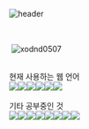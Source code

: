 ![header](https://capsule-render.vercel.app/api?type=venom&height=200&text=I'm%20Developer&fontSize=70&color=0:74EBD5,100:acb6E5&stroke=74EBD5&fontColor=000)

<br/>
<p>&nbsp;<img align="center" src="https://github-readme-stats.vercel.app/api?username=TaeWoongYoun&show_icons=true&locale=en&count_private=true&custom_title=My%20github&bg_color=35,74EBD5,acb6e5&title_color=FFF&text_color=FFF&icon_color=FFF" alt="xodnd0507" /></p>

<br/>
현재 사용하는 웹 언어
<div style="display:flex; flex-direction:row;">
<img src="https://img.shields.io/badge/HTML5-black?style=for-the-badge&logo=HTML5&logoColor=E34F26">
<img src="https://img.shields.io/badge/CSS3-black?style=for-the-badge&logo=CSS3&logoColor=1572B6">
<img src="https://img.shields.io/badge/JavaScript-black?style=for-the-badge&logo=JavaScript&logoColor=F7DF1E">
  <img src="https://img.shields.io/badge/PHP-black?style=for-the-badge&logo=PHP&logoColor=blue">
<img src="https://img.shields.io/badge/jQuery-black?style=for-the-badge&logo=jQuery&logoColor=0769AD">
<img src="https://img.shields.io/badge/bootstrap-black?style=for-the-badge&logo=bootstrap&logoColor=7952B3">
</div> <br/>
기타 공부중인 것
<div style="display:flex; flex-direction:row;">
<img src="https://img.shields.io/badge/Oracle-black?style=flat-square&logo=Oracle&logoColor=F80000"> 
<img src="https://img.shields.io/badge/python-black?style=flat-square&logo=python&logoColor=#3776AB"> 
<img src="https://img.shields.io/badge/C언어-black?style=flat-square&logo=c&logoColor=00599C">
<br/>
<img src="https://img.shields.io/badge/VisualStudio-black?style=flat-square&logo=VisualStudio&logoColor=5C2D91">
<img src="https://img.shields.io/badge/VScode-black?style=flat-square&logo=VisualStudioCode&logoColor=007ACC">
<img src="https://img.shields.io/badge/Notion-black?style=flat-square&logo=Notion&logoColor=white">
<img src="https://img.shields.io/badge/github-black?style=flat-square&logo=github&logoColor=white"> 
<img src="https://img.shields.io/badge/git-black?style=flat-square&logo=git&logoColor=F05032"> 
</div>

<!--
**xodnd0507/xodnd0507** is a ✨ _special_ ✨ repository because its `README.md` (this file) appears on your GitHub profile.

Here are some ideas to get you started:

- 🔭 I’m currently working on ...
- 🌱 I’m currently learning ...
- 👯 I’m looking to collaborate on ...
- 🤔 I’m looking for help with ...
- 💬 Ask me about ...
- 📫 How to reach me: ...
- 😄 Pronouns: ...
- ⚡ Fun fact: ...
-->
